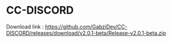 # CC-DISCORD

Download link : https://github.com/GabziDev/CC-DISCORD/releases/download/v2.0.1-beta/Release-v2.0.1-beta.zip
